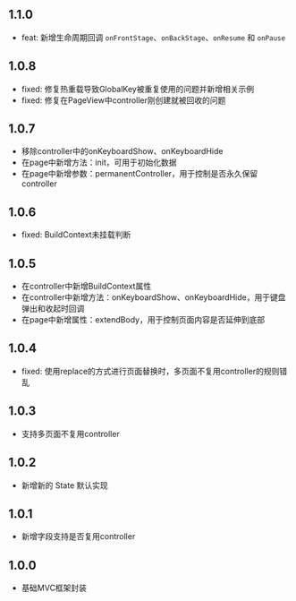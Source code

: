 ## 1.1.0

* feat: 新增生命周期回调 `onFrontStage`、`onBackStage`、`onResume` 和 `onPause`

## 1.0.8

* fixed: 修复热重载导致GlobalKey被重复使用的问题并新增相关示例
* fixed: 修复在PageView中controller刚创建就被回收的问题

## 1.0.7

* 移除controller中的onKeyboardShow、onKeyboardHide
* 在page中新增方法：init，可用于初始化数据
* 在page中新增参数：permanentController，用于控制是否永久保留controller

## 1.0.6

* fixed: BuildContext未挂载判断

## 1.0.5

* 在controller中新增BuildContext属性
* 在controller中新增方法：onKeyboardShow、onKeyboardHide，用于键盘弹出和收起时回调
* 在page中新增属性：extendBody，用于控制页面内容是否延伸到底部

## 1.0.4

* fixed: 使用replace的方式进行页面替换时，多页面不复用controller的规则错乱

## 1.0.3

* 支持多页面不复用controller

## 1.0.2

* 新增新的 State 默认实现

## 1.0.1

* 新增字段支持是否复用controller

## 1.0.0

* 基础MVC框架封装
